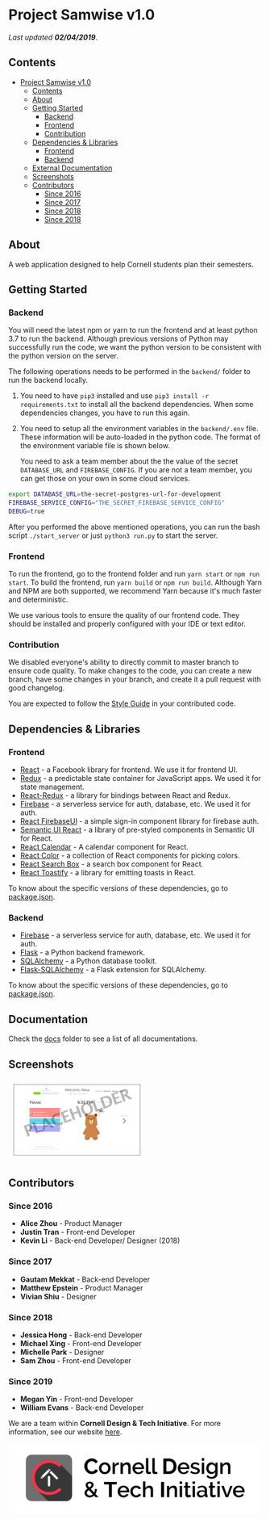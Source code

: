 # Project Samwise v1.0

_Last updated **02/04/2019**_.

## Contents

- [Project Samwise v1.0](#project-samwise-v10)
  - [Contents](#contents)
  - [About](#about)
  - [Getting Started](#getting-started)
    - [Backend](#backend)
    - [Frontend](#frontend)
    - [Contribution](#contribution)
  - [Dependencies & Libraries](#dependencies--libraries)
    - [Frontend](#frontend-1)
    - [Backend](#backend-1)
  - [External Documentation](#external-documentation)
  - [Screenshots](#screenshots)
  - [Contributors](#contributors)
    - [Since 2016](#since-2016)
    - [Since 2017](#since-2017)
    - [Since 2018](#since-2018)
    - [Since 2018](#since-2019)

## About

A web application designed to help Cornell students plan their semesters.

## Getting Started

### Backend

You will need the latest npm or yarn to run the frontend and at least python 3.7 to run the backend.
Although previous versions of Python may successfully run the code, we want the python version to
be consistent with the python version on the server.

The following operations needs to be performed in the `backend/` folder to run the backend locally.

1. You need to have `pip3` installed and use `pip3 install -r requirements.txt` to install all the
   backend dependencies. When some dependencies changes, you have to run this again.
2. You need to setup all the environment variables in the `backend/.env` file. These information
   will be auto-loaded in the python code. The format of the environment variable file is shown
   below.

   You need to ask a team member about the the value of the secret `DATABASE_URL` and
   `FIREBASE_CONFIG`. If you are not a team member, you can get those on your own in some cloud
   services.

```bash
export DATABASE_URL=the-secret-postgres-url-for-development
FIREBASE_SERVICE_CONFIG="THE_SECRET_FIREBASE_SERVICE_CONFIG"
DEBUG=true
```

After you performed the above mentioned operations, you can run the bash script `./start_server`
or just `python3 run.py` to start the server.

### Frontend

To run the frontend, go to the frontend folder and run `yarn start` or `npm run start`. To build the
frontend, run `yarn build` or `npm run build`. Although Yarn and NPM are both supported, we
recommend Yarn because it's much faster and deterministic.

We use various tools to ensure the quality of our frontend code. They should be installed and
properly configured with your IDE or text editor.

### Contribution

We disabled everyone's ability to directly commit to master branch to ensure code quality. To make
changes to the code, you can create a new branch, have some changes in your branch, and create it
a pull request with good changelog.

You are expected to follow the [Style Guide](docs/style-guide.md) in your contributed code.

## Dependencies & Libraries

### Frontend

- [React](https://reactjs.org/) - a Facebook library for frontend. We use it for frontend UI.
- [Redux](https://redux.js.org/) - a predictable state container for JavaScript apps. We used it for state management.
- [React-Redux](https://github.com/reduxjs/react-redux) - a library for bindings between React and Redux.
- [Firebase](https://firebase.google.com) - a serverless service for auth, database, etc. We used it for auth.
- [React FirebaseUI](https://github.com/firebase/firebaseui-web-react) - a simple sign-in component library for firebase auth.
- [Semantic UI React](https://react.semantic-ui.com/) - a library of pre-styled components in Semantic UI for React.
- [React Calendar](https://www.npmjs.com/package/react-calendar) - A calendar component for React.
- [React Color](https://casesandberg.github.io/react-color/) - a collection of React components for picking colors.
- [React Search Box](https://ghoshnirmalya.github.io/react-search-box/) - a search box component for React.
- [React Toastify](https://fkhadra.github.io/react-toastify/) - a library for emitting toasts in React.

To know about the specific versions of these dependencies, go to [package.json](frontend/package.json).

### Backend

- [Firebase](https://firebase.google.com) - a serverless service for auth, database, etc. We used it for auth.
- [Flask](http://flask.pocoo.org/) - a Python backend framework.
- [SQLAlchemy](https://www.sqlalchemy.org/) - a Python database toolkit.
- [Flask-SQLAlchemy](http://flask-sqlalchemy.pocoo.org/2.3/) - a Flask extension for SQLAlchemy.

To know about the specific versions of these dependencies, go to [package.json](backend/requirements.txt).

## Documentation

Check the [docs](./docs) folder to see a list of all documentations.

## Screenshots

<img src="./screenshots/placeholder1.png" width="250px" style="margin: 10px; border: 1px rgba(0,0,0,0.4) solid;">

## Contributors

### Since 2016

- **Alice Zhou** - Product Manager
- **Justin Tran** - Front-end Developer
- **Kevin Li** - Back-end Developer/ Designer (2018)

### Since 2017

- **Gautam Mekkat** - Back-end Developer
- **Matthew Epstein** - Product Manager
- **Vivian Shiu** - Designer

### Since 2018

- **Jessica Hong** - Back-end Developer
- **Michael Xing** - Front-end Developer
- **Michelle Park** - Designer
- **Sam Zhou** - Front-end Developer

### Since 2019

- **Megan Yin** - Front-end Developer
- **William Evans** - Back-end Developer

We are a team within **Cornell Design & Tech Initiative**. For more information, see our website [here](https://cornelldti.org/).

![Cornell DTI](https://raw.githubusercontent.com/cornell-dti/design/master/Branding/Wordmark/Dark%20Text/Transparent/Wordmark-Dark%20Text-Transparent%403x.png)
